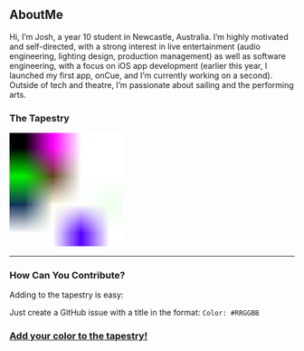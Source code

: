 ## AboutMe
Hi, I’m Josh, a year 10 student in Newcastle, Australia.
I’m highly motivated and self-directed, with a strong interest in live entertainment (audio
engineering, lighting design, production management) as well as software engineering,
with a focus on iOS app development (earlier this year, I launched my first app, onCue,
and I’m currently working on a second).
Outside of tech and theatre, I’m passionate about sailing and the performing arts.

### **The Tapestry**

<img src="tapestry.png" alt="Our tapestry" title="This is the tapestry." width="200">

---

### **How Can You Contribute?**
Adding to the tapestry is easy:

   Just create a GitHub issue with a title in the format: `Color: #RRGGBB`  


### [Add your color to the tapestry!](https://github.com/The-Wolfson/The-Wolfson/issues/new?title=Color%3A+%23)


<!-- Feel free to fork this project or suggest new features in the [Discussions](https://github.com/The-Wolfson/The-Wolfson/discussions). --!>
